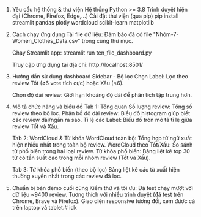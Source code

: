 1. Yêu cầu hệ thống & thư viện
	Hệ thống
	Python >= 3.8
	Trình duyệt hiện đại (Chrome, Firefox, Edge,...)
	Cài đặt thư viện (qua pip)
	pip install streamlit pandas plotly wordcloud scikit-learn matplotlib

2. Cách chạy ứng dụng
	Tải file dữ liệu: Đảm bảo đã có file "Nhóm-7-Women_Clothes_Data.csv" trong cùng thư mục.

	Chạy Streamlit app:
	streamlit run ten_file_dashboard.py

	Truy cập ứng dụng tại địa chỉ:
	http://localhost:8501/

3. Hướng dẫn sử dụng dashboard
	Sidebar - Bộ lọc
	Chọn Label: Lọc theo review Tốt (≥6 vote tích cực) hoặc Xấu (<6).

	Chọn độ dài review: Giới hạn khoảng độ dài để phân tích tập trung hơn.

4. Mô tả chức năng và biểu đồ
	Tab 1: Tổng quan
	Số lượng review: Tổng số review theo bộ lọc.
	Phân bố độ dài review: Biểu đồ histogram giúp biết các review dài/ngắn ra sao.
	Tỉ lệ các Label: Biểu đồ tròn mô tả tỉ lệ giữa review Tốt và Xấu.

	Tab 2: WordCloud & Từ khóa
	WordCloud toàn bộ: Tổng hợp từ ngữ xuất hiện nhiều nhất trong toàn bộ review.
	WordCloud theo Tốt/Xấu: So sánh từ phổ biến trong hai loại review.
	Từ khóa phổ biến: Bảng liệt kê top 30 từ có tần suất cao trong mỗi nhóm review (Tốt và Xấu).

	Tab 3: Từ khóa phổ biến (theo bộ lọc)
	Bảng liệt kê các từ xuất hiện thường xuyên nhất trong các review đã lọc.

5. Chuẩn bị bản demo cuối cùng
	Kiểm thử và tối ưu:
	Đã test chạy mượt với dữ liệu ~9400 review.
	Tương thích với nhiều trình duyệt (đã test trên Chrome, Brave và Firefox).
	Giao diện responsive tương đối, xem được cả trên laptop và tablet.# idk
